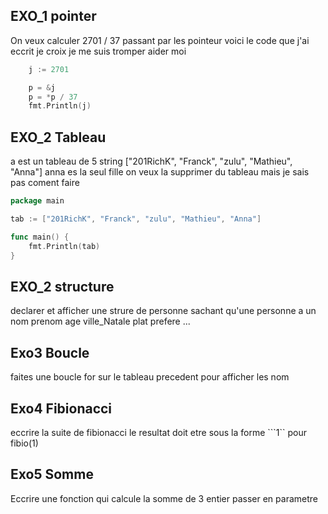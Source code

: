 ## EXO_1 pointer

On veux calculer 2701 / 37 passant par les pointeur voici le code que j'ai eccrit
je croix je me suis tromper aider moi
```go
    j := 2701

	p = &j         
	p = *p / 37   
    fmt.Println(j)
```

## EXO_2 Tableau
a est un tableau de 5 string ["201RichK", "Franck", "zulu", "Mathieu", "Anna"] 
anna es la seul fille on veux la supprimer du tableau mais je sais pas coment faire

```go
package main 

tab := ["201RichK", "Franck", "zulu", "Mathieu", "Anna"]

func main() {
    fmt.Println(tab)
}
```

## EXO_2 structure

declarer et afficher une strure de personne sachant qu'une personne a un nom prenom age ville_Natale plat prefere ...

## Exo3 Boucle

faites une boucle for sur le tableau precedent pour afficher les nom

## Exo4 Fibionacci

eccrire la suite de fibionacci 
le resultat doit etre sous la forme ```1`` pour fibio(1)

## Exo5 Somme 

Eccrire une fonction qui calcule la somme de 3 entier passer en parametre 